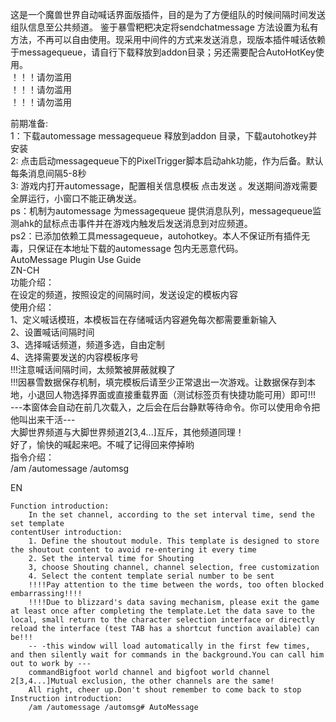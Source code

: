 这是一个魔兽世界自动喊话界面版插件，目的是为了方便组队的时候间隔时间发送组队信息至公共频道。
鉴于暴雪粑粑决定将sendchatmessage 方法设置为私有方法，不再可以自由使用。现采用中间件的方式来发送消息，现版本插件喊话依赖于messagequeue，请自行下载释放到addon目录；另还需要配合AutoHotKey使用。  
！！！请勿滥用  
！！！请勿滥用  
！！！请勿滥用  

前期准备:  
1：下载automessage messagequeue 释放到addon 目录，下载autohotkey并安装  
2: 点击启动messagequeue下的PixelTrigger脚本启动ahk功能，作为后备。默认每条消息间隔5-8秒  
3: 游戏内打开automessage，配置相关信息模板 点击发送 。发送期间游戏需要全屏运行，小窗口不能正确发送。  
ps：机制为automessage 为messagequeue 提供消息队列，messagequeue监测ahk的鼠标点击事件并在游戏内触发后发送消息到对应频道。  
ps2：已添加依赖工具messagequeue，autohotkey。本人不保证所有插件无毒，只保证在本地址下载的automessage 包内无恶意代码。  
AutoMessage Plugin Use Guide  
ZN-CH  
    功能介绍：  
        在设定的频道，按照设定的间隔时间，发送设定的模板内容  
    使用介绍：  
        1、定义喊话模班，本模板旨在存储喊话内容避免每次都需要重新输入  
        2、设置喊话间隔时间  
        3、选择喊话频道，频道多选，自由定制  
        4、选择需要发送的内容模板序号  
        !!!注意喊话间隔时间，太频繁被屏蔽就糗了  
        !!!因暴雪数据保存机制，填完模板后请至少正常退出一次游戏。让数据保存到本地，小退回人物选择界面或直接重载界面（测试标签页有快捷功能可用）即可!!!  
        ---本窗体会自动在前几次载入，之后会在后台静默等待命令。你可以使用命令把他叫出来干活---  
        大脚世界频道与大脚世界频道2[3,4...]互斥，其他频道同理！  
        好了，愉快的喊起来吧。不喊了记得回来停掉哟  
    指令介绍：   
        /am /automessage /automsg  

EN

    Function introduction:
        In the set channel, according to the set interval time, send the set template 
    contentUser introduction:
        1. Define the shoutout module. This template is designed to store the shoutout content to avoid re-entering it every time
        2. Set the interval time for Shouting
        3, choose Shouting channel, channel selection, free customization
        4. Select the content template serial number to be sent
        !!!!Pay attention to the time between the words, too often blocked embarrassing!!!!
        !!!!Due to blizzard's data saving mechanism, please exit the game at least once after completing the template.Let the data save to the local, small return to the character selection interface or directly reload the interface (test TAB has a shortcut function available) can be!!!
        -- -this window will load automatically in the first few times, and then silently wait for commands in the background.You can call him out to work by ---
        commandBigfoot world channel and bigfoot world channel 2[3,4...]Mutual exclusion, the other channels are the same!
        All right, cheer up.Don't shout remember to come back to stop 
    Instruction introduction:
        /am /automessage /automsg# AutoMessage
